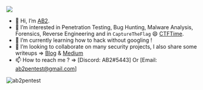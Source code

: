 ![](https://komarev.com/ghpvc/?username=ab2pentest&style=plastic&label=PROFILE+VISITORS)

- 👋 Hi, I’m [AB2](https://twitter.com/ab2pentest).
- 👀 I’m interested in Penetration Testing, Bug Hunting, Malware Analysis, Forensics, Reverse Engineering and in `CaptureTheFlag` :smile: [CTFTime](https://ctftime.org/user/110409).
- 🌱 I’m currently learning how to hack without googling !
- 💞️ I’m looking to collaborate on many security projects, I also share some writeups => [Blog](https://ab2pentest.github.io/) & [Medium](https://medium.com/@ab2pentest)
- 📫 How to reach me ? => [Discord: AB2#5443] Or [Email: ab2pentest@gmail.com]

<!---
ab2pentest/ab2pentest is a ✨ special ✨ repository because its `README.md` (this file) appears on your GitHub profile.
You can click the Preview link to take a look at your changes.
--->

<p><img align="left" src="https://github-readme-stats.vercel.app/api/top-langs?username=ab2pentest&show_icons=true&hide_border=false&locale=en&layout=compact&theme=dark&exclude_repo=Wappalyzer4Docker" alt="ab2pentest" /></p>
